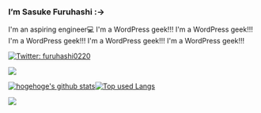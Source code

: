 ### I’m Sasuke Furuhashi :->
 
I'm an aspiring engineer💻
I'm a WordPress geek!!! I'm a WordPress geek!!! I'm a WordPress geek!!! I'm a WordPress geek!!! I'm a WordPress geek!!!

<!--
**saske220/saske220** is a ✨ _special_ ✨ repository because its `README.md` (this file) appears on your GitHub profile.
　
Here are some ideas to get you started:　
　  
- 🔭 I’m currently working on ...　　　  
- 🌱 I’m currently learning ...
- 👯 I’m looking to collaborate on ...　　
- 🤔 I’m looking for help with ... 　
- 💬 Ask me about ...　
- 📫 How to reach me: ...
- 😄 Pronouns: ...
- ⚡ Fun fact: ...　
-->

[![Twitter: furuhashi0220](https://img.shields.io/twitter/follow/furuhashi0220?style=social)](https://twitter.com/furuhashi0220)

![](https://github-profile-summary-cards.vercel.app/api/cards/profile-details?username=saske220&theme=vue)


[![hogehoge's github stats](https://github-readme-stats.vercel.app/api?username=saske220&hide=contribs&count_private=true&show_icons=true&theme=tokyonight)](https://github.com/saske220/)[![Top used Langs](https://github-readme-stats.vercel.app/api/top-langs/?username=saske220&layout=compact&theme=tokyonight)](https://github.com/saske220/)

![](https://skillicons.dev/icons?i=html,css,js,sass,ai,ps,figma,threejs,php,wordpress)







